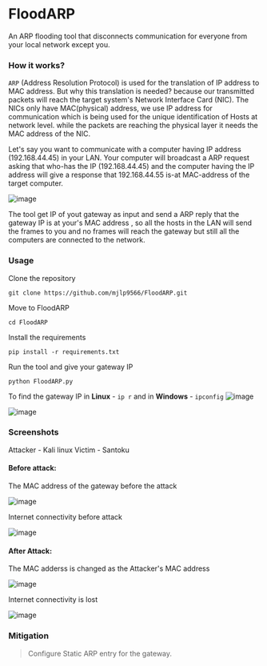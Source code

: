 # FloodARP
An ARP flooding tool that disconnects communication for everyone from your local network except you.

<h3>How it works?</h3>

`ARP` (Address Resolution Protocol) is used for the translation of IP address to MAC address. But why this translation is needed? because our transmitted packets will reach the target system's Network Interface Card (NIC). The NICs only have MAC(physical) address, we use IP address for communication which is being used for the unique identification of Hosts at network level. while the packets are reaching the physical layer it needs the MAC address of the NIC.

Let's say you want to communicate with a computer having IP address (192.168.44.45) in your LAN. Your computer will broadcast a ARP request asking that who-has the IP (192.168.44.45) and the computer having the IP address will give a response that 192.168.44.55 is-at MAC-address of the target computer.

![image](https://github.com/mjlp9566/FloodARP/assets/55002003/1eff26c5-6e38-4e0e-ad35-5d2056e06f2c)

The tool get IP of yout gateway as input and send a ARP reply that the gateway IP is at your's MAC address , so all the hosts in the LAN will send the frames to you and no frames will reach the gateway but still all the computers are connected to the network.

<h3>Usage</h3>

Clone the repository

```
git clone https://github.com/mjlp9566/FloodARP.git
```

Move to FloodARP

```
cd FloodARP
```

Install the requirements

```
pip install -r requirements.txt
```

Run the tool and give your gateway IP

```
python FloodARP.py
```

To find the gateway IP in **Linux** - `ip r` and in **Windows** - `ipconfig`
![image](https://github.com/mjlp9566/FloodARP/assets/55002003/335909f1-a624-438e-a339-671048521908)

![image](https://github.com/mjlp9566/FloodARP/assets/55002003/fcc901e1-0b20-4be0-a65c-8e69c059467a)

<h3>Screenshots</h3>

Attacker - Kali linux
Victim   - Santoku 

<h4>Before attack:</h4>
The MAC address of the gateway before the attack

![image](https://github.com/mjlp9566/FloodARP/assets/55002003/e560013d-ca9d-4e64-878b-030bcd15d31b)

Internet connectivity before attack

![image](https://github.com/mjlp9566/FloodARP/assets/55002003/aa9480ca-1a5c-4b60-b97c-c050b3b616d8)

<h4>After Attack:</h4>
The MAC adderss is changed as the Attacker's MAC address

![image](https://github.com/mjlp9566/FloodARP/assets/55002003/301fb8c8-a6a6-4e35-a1e5-d9455cd1c570)

Internet connectivity is lost

![image](https://github.com/mjlp9566/FloodARP/assets/55002003/97315768-4bd1-4c3b-9011-7279e1ac9ce0)

<h3>Mitigation</h3>

> Configure Static ARP entry for the gateway.



